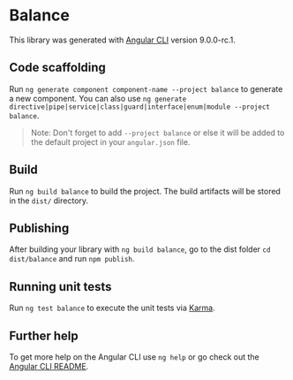 # Balance

This library was generated with [Angular CLI](https://github.com/angular/angular-cli) version 9.0.0-rc.1.

## Code scaffolding

Run `ng generate component component-name --project balance` to generate a new component. You can also use `ng generate directive|pipe|service|class|guard|interface|enum|module --project balance`.
> Note: Don't forget to add `--project balance` or else it will be added to the default project in your `angular.json` file. 

## Build

Run `ng build balance` to build the project. The build artifacts will be stored in the `dist/` directory.

## Publishing

After building your library with `ng build balance`, go to the dist folder `cd dist/balance` and run `npm publish`.

## Running unit tests

Run `ng test balance` to execute the unit tests via [Karma](https://karma-runner.github.io).

## Further help

To get more help on the Angular CLI use `ng help` or go check out the [Angular CLI README](https://github.com/angular/angular-cli/blob/master/README.md).
